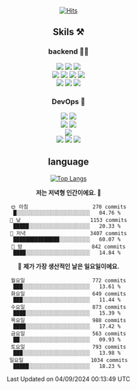 <div align="center">

[![Hits](https://hits.seeyoufarm.com/api/count/incr/badge.svg?url=https%3A%2F%2Fgithub.com%2Fzxcv9203%2Fhit-counter&count_bg=%23FF7272&title_bg=%23324C2E&icon=codeigniter.svg&icon_color=%23DD5B5B&title=%EB%B0%A9%EB%AC%B8%EC%9E%90&edge_flat=false)](https://hits.seeyoufarm.com)
  
## Skils ⚒️
### backend 🧑‍💻
  
<img src="https://img.shields.io/badge/Java-FF6600?style=flat-square&logo=buymeacoffee&logoColor=white"/>
<img src="https://img.shields.io/badge/Go-0099FF?style=flat-square&logo=go&logoColor=white"/>
<img src="https://img.shields.io/badge/Kotlin-7F52FF?style=flat-square&logo=kotlin&logoColor=white"/>
  
  
<br />
  
<img src="https://img.shields.io/badge/Spring-339933?style=flat-square&logo=Spring&logoColor=white"/>
<img src="https://img.shields.io/badge/Spring Boot-339933?style=flat-square&logo=Spring Boot&logoColor=white"/>
<img src="https://img.shields.io/badge/Spring Security-339933?style=flat-square&logo=Spring Security&logoColor=white"/>
  
<img src="https://img.shields.io/badge/Spring Data JPA-339933?style=flat-square&logo=Hibernate&logoColor=white"/>

<br />
  
  <img src="https://img.shields.io/badge/mysql-0099FF?style=flat-square&logo=mysql&logoColor=white"/>
  <img src="https://img.shields.io/badge/mariadb-0099FF?style=flat-square&logo=mariadb&logoColor=white"/>
  <img src="https://img.shields.io/badge/mongoDB-47A248?style=flat-square&logo=mongodb&logoColor=white"/>
  
  
### DevOps 🚀
  
  <img src="https://img.shields.io/badge/docker-2496ED?style=flat-square&logo=docker&logoColor=white"/>
  <img src="https://img.shields.io/badge/kubernetes-326CE5?style=flat-square&logo=kubernetes&logoColor=white"/>
  
  <br />
  
  <img src="https://img.shields.io/badge/Github Actions-2088FF?style=flat-square&logo=githubactions&logoColor=white"/>
  <img src="https://img.shields.io/badge/Jenkins-D24939?style=flat-square&logo=jenkins&logoColor=white"/>
  
  
  <br />
  <img src="https://img.shields.io/badge/terraform-7B42BC?style=flat-square&logo=terraform&logoColor=white"/>
  
  <br />
  <img src="https://img.shields.io/badge/Amazon AWS-232F3E?style=flat-square&logo=Amazon AWS&logoColor=white"/>

  <img src="https://img.shields.io/badge/GCP-4285F4?style=flat-square&logo=googlecloud&logoColor=white"/>
  <img src="https://img.shields.io/badge/NCP-03C75A?style=flat-square&logo=naver&logoColor=white"/>
  
  
## language

[![Top Langs](https://github-readme-stats.vercel.app/api/top-langs/?username=zxcv9203&hide=html&exclude_repo=zxcv9203.github.io,golB&theme=grate-gatsby)](https://github.com/zxcv9203/github-readme-stats)
  
<!--START_SECTION:waka-->
**저는 저녁형 인간이에요. 🦉** 

```text
🌞 아침                     270 commits         █░░░░░░░░░░░░░░░░░░░░░░░░   04.76 % 
🌆 낮　                     1153 commits        █████░░░░░░░░░░░░░░░░░░░░   20.33 % 
🌃 저녁                     3407 commits        ███████████████░░░░░░░░░░   60.07 % 
🌙 밤　                     842 commits         ████░░░░░░░░░░░░░░░░░░░░░   14.84 % 
```
📅 **제가 가장 생산적인 날은 일요일이에요.** 

```text
월요일                      772 commits         ███░░░░░░░░░░░░░░░░░░░░░░   13.61 % 
화요일                      649 commits         ███░░░░░░░░░░░░░░░░░░░░░░   11.44 % 
수요일                      873 commits         ████░░░░░░░░░░░░░░░░░░░░░   15.39 % 
목요일                      988 commits         ████░░░░░░░░░░░░░░░░░░░░░   17.42 % 
금요일                      563 commits         ██░░░░░░░░░░░░░░░░░░░░░░░   09.93 % 
토요일                      793 commits         ███░░░░░░░░░░░░░░░░░░░░░░   13.98 % 
일요일                      1034 commits        █████░░░░░░░░░░░░░░░░░░░░   18.23 % 
```



 Last Updated on 04/09/2024 00:13:49 UTC
<!--END_SECTION:waka-->
  
</div>

